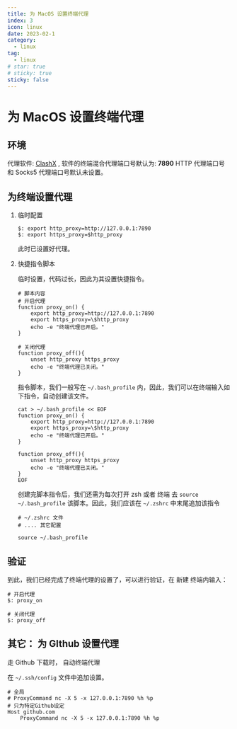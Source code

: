 ```yaml
---
title: 为 MacOS 设置终端代理
index: 3
icon: linux
date: 2023-02-1
category:
  - linux
tag:
  - linux
# star: true
# sticky: true
sticky: false
---
```


# 为 MacOS 设置终端代理

## 环境

代理软件: [ClashX](https://github.com/yichengchen/clashX/tags) , 软件的终端混合代理端口号默认为: **7890**
HTTP 代理端口号 和 Socks5 代理端口号默认未设置。

## 为终端设置代理

1. 临时配置

   ```shell
   $: export http_proxy=http://127.0.0.1:7890
   $: export https_proxy=$http_proxy
   ```

   此时已设置好代理。

2. 快捷指令脚本

   临时设置，代码过长，因此为其设置快捷指令。

   ```shell
   # 脚本内容
   # 开启代理
   function proxy_on() {
       export http_proxy=http://127.0.0.1:7890
       export https_proxy=\$http_proxy
       echo -e "终端代理已开启。"
   }

   # 关闭代理
   function proxy_off(){
       unset http_proxy https_proxy
       echo -e "终端代理已关闭。"
   }
   ```

   指令脚本，我们一般写在 `~/.bash_profile` 内，因此，我们可以在终端输入如下指令，自动创建该文件。

   ```shell
   cat > ~/.bash_profile << EOF
   function proxy_on() {
       export http_proxy=http://127.0.0.1:7890
       export https_proxy=\$http_proxy
       echo -e "终端代理已开启。"
   }

   function proxy_off(){
       unset http_proxy https_proxy
       echo -e "终端代理已关闭。"
   }
   EOF
   ```

   创建完脚本指令后，我们还需为每次打开 zsh 或者 终端 去 `source ~/.bash_profile` 该脚本。因此，我们应该在 `~/.zshrc` 中末尾追加该指令

   ```shell
   # ~/.zshrc 文件
   # .... 其它配置

   source ~/.bash_profile
   ```

## 验证

到此，我们已经完成了终端代理的设置了，可以进行验证，在 新建 终端内输入：

```shell
# 开启代理
$: proxy_on

# 关闭代理
$: proxy_off
```

## 其它： 为 GIthub 设置代理

走 Github 下载时， 自动终端代理

在 `~/.ssh/config` 文件中追加设置。

```shell
# 全局
# ProxyCommand nc -X 5 -x 127.0.0.1:7890 %h %p
# 只为特定Github设定
Host github.com
    ProxyCommand nc -X 5 -x 127.0.0.1:7890 %h %p
```
